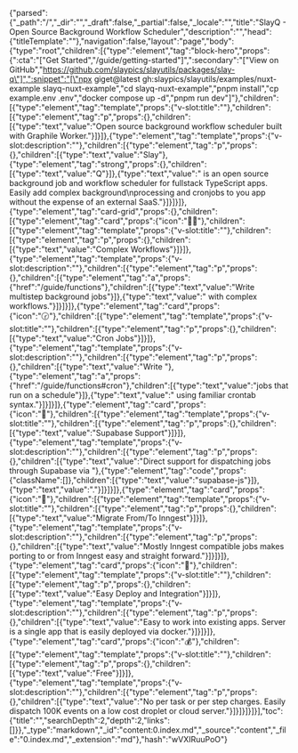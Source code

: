 {"parsed":{"_path":"/","_dir":"","_draft":false,"_partial":false,"_locale":"","title":"SlayQ - Open Source Background Workflow Scheduler","description":"","head":{"titleTemplate":""},"navigation":false,"layout":"page","body":{"type":"root","children":[{"type":"element","tag":"block-hero","props":{":cta":"[\"Get Started\",\"/guide/getting-started\"]",":secondary":"[\"View on GitHub\",\"https://github.com/slaypics/slayutils/packages/slay-q\"]",":snippet":"[\"npx giget@latest gh:slaypics/slayutils/examples/nuxt-example slayq-nuxt-example\",\"cd slayq-nuxt-example\",\"pnpm install\",\"cp example.env .env\",\"docker compose up -d\",\"pnpm run dev\"]"},"children":[{"type":"element","tag":"template","props":{"v-slot:title":""},"children":[{"type":"element","tag":"p","props":{},"children":[{"type":"text","value":"Open source background workflow scheduler built with Graphile Worker."}]}]},{"type":"element","tag":"template","props":{"v-slot:description":""},"children":[{"type":"element","tag":"p","props":{},"children":[{"type":"text","value":"Slay"},{"type":"element","tag":"strong","props":{},"children":[{"type":"text","value":"Q"}]},{"type":"text","value":" is an open source background job and workflow scheduler for fullstack TypeScript apps.  Easily add complex background\nprocessing and cronjobs to you app without the expense of an external SaaS."}]}]}]},{"type":"element","tag":"card-grid","props":{},"children":[{"type":"element","tag":"card","props":{"icon":"💪🏼"},"children":[{"type":"element","tag":"template","props":{"v-slot:title":""},"children":[{"type":"element","tag":"p","props":{},"children":[{"type":"text","value":"Complex Workflows"}]}]},{"type":"element","tag":"template","props":{"v-slot:description":""},"children":[{"type":"element","tag":"p","props":{},"children":[{"type":"element","tag":"a","props":{"href":"/guide/functions"},"children":[{"type":"text","value":"Write multistep background jobs"}]},{"type":"text","value":" with complex workflows."}]}]}]},{"type":"element","tag":"card","props":{"icon":"🕝"},"children":[{"type":"element","tag":"template","props":{"v-slot:title":""},"children":[{"type":"element","tag":"p","props":{},"children":[{"type":"text","value":"Cron Jobs"}]}]},{"type":"element","tag":"template","props":{"v-slot:description":""},"children":[{"type":"element","tag":"p","props":{},"children":[{"type":"text","value":"Write "},{"type":"element","tag":"a","props":{"href":"/guide/functions#cron"},"children":[{"type":"text","value":"jobs that run on a schedule"}]},{"type":"text","value":" using familiar crontab syntax."}]}]}]},{"type":"element","tag":"card","props":{"icon":"🌟"},"children":[{"type":"element","tag":"template","props":{"v-slot:title":""},"children":[{"type":"element","tag":"p","props":{},"children":[{"type":"text","value":"Supabase Support"}]}]},{"type":"element","tag":"template","props":{"v-slot:description":""},"children":[{"type":"element","tag":"p","props":{},"children":[{"type":"text","value":"Direct support for dispatching jobs through Supabase via "},{"type":"element","tag":"code","props":{"className":[]},"children":[{"type":"text","value":"supabase-js"}]},{"type":"text","value":"."}]}]}]},{"type":"element","tag":"card","props":{"icon":"📁"},"children":[{"type":"element","tag":"template","props":{"v-slot:title":""},"children":[{"type":"element","tag":"p","props":{},"children":[{"type":"text","value":"Migrate From/To Inngest"}]}]},{"type":"element","tag":"template","props":{"v-slot:description":""},"children":[{"type":"element","tag":"p","props":{},"children":[{"type":"text","value":"Mostly Inngest compatible jobs makes porting to or from Inngest easy and straight forward."}]}]}]},{"type":"element","tag":"card","props":{"icon":"🚀"},"children":[{"type":"element","tag":"template","props":{"v-slot:title":""},"children":[{"type":"element","tag":"p","props":{},"children":[{"type":"text","value":"Easy Deploy and Integration"}]}]},{"type":"element","tag":"template","props":{"v-slot:description":""},"children":[{"type":"element","tag":"p","props":{},"children":[{"type":"text","value":"Easy to work into existing apps.  Server is a single app that is easily deployed via docker."}]}]}]},{"type":"element","tag":"card","props":{"icon":"💰"},"children":[{"type":"element","tag":"template","props":{"v-slot:title":""},"children":[{"type":"element","tag":"p","props":{},"children":[{"type":"text","value":"Free"}]}]},{"type":"element","tag":"template","props":{"v-slot:description":""},"children":[{"type":"element","tag":"p","props":{},"children":[{"type":"text","value":"No per task or per step charges.  Easily dispatch 100K events on a low cost droplet or cloud server."}]}]}]}]}],"toc":{"title":"","searchDepth":2,"depth":2,"links":[]}},"_type":"markdown","_id":"content:0.index.md","_source":"content","_file":"0.index.md","_extension":"md"},"hash":"wVXIRuuPoO"}